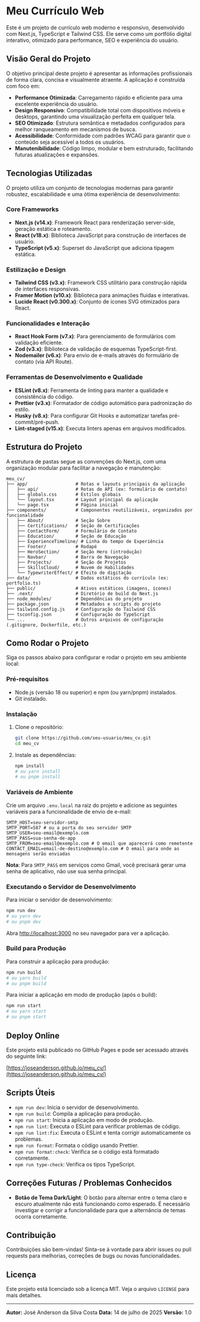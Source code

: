 # Meu Currículo Web

Este é um projeto de currículo web moderno e responsivo, desenvolvido com Next.js, TypeScript e Tailwind CSS. Ele serve como um portfólio digital interativo, otimizado para performance, SEO e experiência do usuário.

## Visão Geral do Projeto

O objetivo principal deste projeto é apresentar as informações profissionais de forma clara, concisa e visualmente atraente. A aplicação é construída com foco em:

- **Performance Otimizada**: Carregamento rápido e eficiente para uma excelente experiência do usuário.
- **Design Responsivo**: Compatibilidade total com dispositivos móveis e desktops, garantindo uma visualização perfeita em qualquer tela.
- **SEO Otimizado**: Estrutura semântica e metadados configurados para melhor ranqueamento em mecanismos de busca.
- **Acessibilidade**: Conformidade com padrões WCAG para garantir que o conteúdo seja acessível a todos os usuários.
- **Manutenibilidade**: Código limpo, modular e bem estruturado, facilitando futuras atualizações e expansões.

## Tecnologias Utilizadas

O projeto utiliza um conjunto de tecnologias modernas para garantir robustez, escalabilidade e uma ótima experiência de desenvolvimento:

### Core Frameworks

- **Next.js (v14.x)**: Framework React para renderização server-side, geração estática e roteamento.
- **React (v18.x)**: Biblioteca JavaScript para construção de interfaces de usuário.
- **TypeScript (v5.x)**: Superset do JavaScript que adiciona tipagem estática.

### Estilização e Design

- **Tailwind CSS (v3.x)**: Framework CSS utilitário para construção rápida de interfaces responsivas.
- **Framer Motion (v10.x)**: Biblioteca para animações fluidas e interativas.
- **Lucide React (v0.300.x)**: Conjunto de ícones SVG otimizados para React.

### Funcionalidades e Interação

- **React Hook Form (v7.x)**: Para gerenciamento de formulários com validação eficiente.
- **Zod (v3.x)**: Biblioteca de validação de esquemas TypeScript-first.
- **Nodemailer (v6.x)**: Para envio de e-mails através do formulário de contato (via API Route).

### Ferramentas de Desenvolvimento e Qualidade

- **ESLint (v8.x)**: Ferramenta de linting para manter a qualidade e consistência do código.
- **Prettier (v3.x)**: Formatador de código automático para padronização do estilo.
- **Husky (v8.x)**: Para configurar Git Hooks e automatizar tarefas pré-commit/pré-push.
- **Lint-staged (v15.x)**: Executa linters apenas em arquivos modificados.

## Estrutura do Projeto

A estrutura de pastas segue as convenções do Next.js, com uma organização modular para facilitar a navegação e manutenção:

```
meu_cv/
├── app/                  # Rotas e layouts principais da aplicação
│   ├── api/              # Rotas de API (ex: formulário de contato)
│   ├── globals.css       # Estilos globais
│   └── layout.tsx        # Layout principal da aplicação
│   └── page.tsx          # Página inicial
├── components/           # Componentes reutilizáveis, organizados por funcionalidade
│   ├── About/            # Seção Sobre
│   ├── Certifications/   # Seção de Certificações
│   ├── ContactForm/      # Formulário de Contato
│   ├── Education/        # Seção de Educação
│   ├── ExperienceTimeline/ # Linha do tempo de Experiência
│   ├── Footer/           # Rodapé
│   ├── HeroSection/      # Seção Hero (introdução)
│   ├── Navbar/           # Barra de Navegação
│   ├── Projects/         # Seção de Projetos
│   ├── SkillsCloud/      # Nuvem de Habilidades
│   └── TypewriterEffect/ # Efeito de digitação
├── data/                 # Dados estáticos do currículo (ex: portfolio.ts)
├── public/               # Ativos estáticos (imagens, ícones)
├── .next/                # Diretório de build do Next.js
├── node_modules/         # Dependências do projeto
├── package.json          # Metadados e scripts do projeto
├── tailwind.config.js    # Configuração do Tailwind CSS
├── tsconfig.json         # Configuração do TypeScript
└── ...                   # Outros arquivos de configuração (.gitignore, Dockerfile, etc.)
```

## Como Rodar o Projeto

Siga os passos abaixo para configurar e rodar o projeto em seu ambiente local:

### Pré-requisitos

- Node.js (versão 18 ou superior) e npm (ou yarn/pnpm) instalados.
- Git instalado.

### Instalação

1. Clone o repositório:
   ```bash
   git clone https://github.com/seu-usuario/meu_cv.git
   cd meu_cv
   ```

2. Instale as dependências:
   ```bash
   npm install
   # ou yarn install
   # ou pnpm install
   ```

### Variáveis de Ambiente

Crie um arquivo `.env.local` na raiz do projeto e adicione as seguintes variáveis para a funcionalidade de envio de e-mail:

```env
SMTP_HOST=seu-servidor-smtp
SMTP_PORT=587 # ou a porta do seu servidor SMTP
SMTP_USER=seu-email@exemplo.com
SMTP_PASS=sua-senha-de-app
SMTP_FROM=seu-email@exemplo.com # O email que aparecerá como remetente
CONTACT_EMAIL=email-de-destino@exemplo.com # O email para onde as mensagens serão enviadas
```

**Nota**: Para `SMTP_PASS` em serviços como Gmail, você precisará gerar uma senha de aplicativo, não use sua senha principal.

### Executando o Servidor de Desenvolvimento

Para iniciar o servidor de desenvolvimento:

```bash
npm run dev
# ou yarn dev
# ou pnpm dev
```

Abra [http://localhost:3000](http://localhost:3000) no seu navegador para ver a aplicação.

### Build para Produção

Para construir a aplicação para produção:

```bash
npm run build
# ou yarn build
# ou pnpm build
```

Para iniciar a aplicação em modo de produção (após o build):

```bash
npm run start
# ou yarn start
# ou pnpm start
```

## Deploy Online

Este projeto está publicado no GitHub Pages e pode ser acessado através do seguinte link:

[https://joseanderson.github.io/meu_cv/](https://joseanderson.github.io/meu_cv/)



## Scripts Úteis

- `npm run dev`: Inicia o servidor de desenvolvimento.
- `npm run build`: Compila a aplicação para produção.
- `npm run start`: Inicia a aplicação em modo de produção.
- `npm run lint`: Executa o ESLint para verificar problemas de código.
- `npm run lint:fix`: Executa o ESLint e tenta corrigir automaticamente os problemas.
- `npm run format`: Formata o código usando Prettier.
- `npm run format:check`: Verifica se o código está formatado corretamente.
- `npm run type-check`: Verifica os tipos TypeScript.

## Correções Futuras / Problemas Conhecidos

- **Botão de Tema Dark/Light**: O botão para alternar entre o tema claro e escuro atualmente não está funcionando como esperado. É necessário investigar e corrigir a funcionalidade para que a alternância de temas ocorra corretamente.

## Contribuição

Contribuições são bem-vindas! Sinta-se à vontade para abrir issues ou pull requests para melhorias, correções de bugs ou novas funcionalidades.

## Licença

Este projeto está licenciado sob a licença MIT. Veja o arquivo `LICENSE` para mais detalhes.

---

**Autor:** José Anderson da Silva Costa
**Data:** 14 de julho de 2025
**Versão:** 1.0